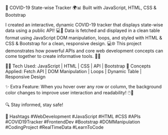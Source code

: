 🚨 COVID-19 State-wise Tracker 🌍📊 Built with JavaScript, HTML, CSS & Bootstrap


I created an interactive, dynamic COVID-19 tracker that displays state-wise data using a public API! 💻🦠 Data is fetched and displayed in a clean table format using JavaScript DOM manipulation, loops, and styled with HTML & CSS & Bootstrap for a clean, responsive design. 💻🌐
This project demonstrates how powerful APIs and core web development concepts can come together to create informative tools. 💪✨

👨‍💻 Tech Used: JavaScript | HTML | CSS | API | Bootstrap
🧠 Concepts Applied: Fetch API | DOM Manipulation | Loops | Dynamic Table |  Responsive Design

✨ Extra Feature: When you hover over any row or column, the background color changes to improve user interaction and readability! 🖱️🎨

🔍 Stay informed, stay safe!

🔖 Hashtags
#WebDevelopment #JavaScript #HTML #CSS #APIs #COVID19Tracker #FrontendDev #Bootstrap #DOMManipulation #CodingProject #RealTimeData #LearnToCode 